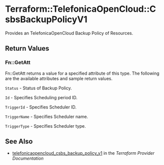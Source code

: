 # Terraform::TelefonicaOpenCloud::CsbsBackupPolicyV1

Provides an TelefonicaOpenCloud Backup Policy of Resources.

## Return Values

### Fn::GetAtt

Fn::GetAtt returns a value for a specified attribute of this type. The following are the available attributes and sample return values.

`Status` - Status of Backup Policy.

`Id` -  Specifies Scheduling period ID.

`TriggerId` -  Specifies Scheduler ID.

`TriggerName` -  Specifies Scheduler name.

`TriggerType` -  Specifies Scheduler type.

## See Also

* [telefonicaopencloud_csbs_backup_policy_v1](https://www.terraform.io/docs/providers/telefonicaopencloud/r/csbs_backup_policy_v1.html) in the _Terraform Provider Documentation_